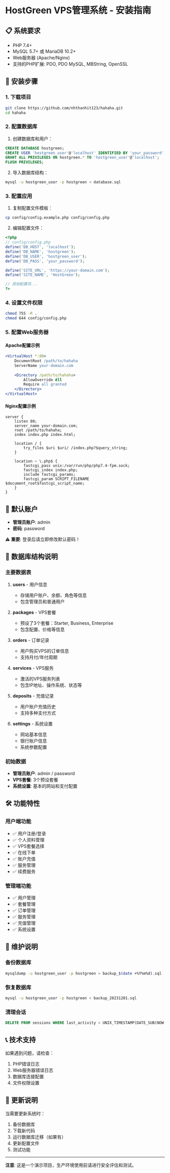 # HostGreen VPS管理系统 - 安装指南

## 📋 系统要求

- PHP 7.4+ 
- MySQL 5.7+ 或 MariaDB 10.2+
- Web服务器 (Apache/Nginx)
- 支持的PHP扩展: PDO, PDO MySQL, MBString, OpenSSL

## 🚀 安装步骤

### 1. 下载项目
```bash
git clone https://github.com/nhthanhit123/hahaha.git
cd hahaha
```

### 2. 配置数据库
1. 创建数据库和用户：
```sql
CREATE DATABASE hostgreen;
CREATE USER 'hostgreen_user'@'localhost' IDENTIFIED BY 'your_password';
GRANT ALL PRIVILEGES ON hostgreen.* TO 'hostgreen_user'@'localhost';
FLUSH PRIVILEGES;
```

2. 导入数据库结构：
```bash
mysql -u hostgreen_user -p hostgreen < database.sql
```

### 3. 配置应用
1. 复制配置文件模板：
```bash
cp config/config.example.php config/config.php
```

2. 编辑配置文件：
```php
<?php
// config/config.php
define('DB_HOST', 'localhost');
define('DB_NAME', 'hostgreen');
define('DB_USER', 'hostgreen_user');
define('DB_PASS', 'your_password');

define('SITE_URL', 'https://your-domain.com');
define('SITE_NAME', 'HostGreen');

// 其他配置项...
?>
```

### 4. 设置文件权限
```bash
chmod 755 -R .
chmod 644 config/config.php
```

### 5. 配置Web服务器

#### Apache配置示例
```apache
<VirtualHost *:80>
    DocumentRoot /path/to/hahaha
    ServerName your-domain.com
    
    <Directory /path/to/hahaha>
        AllowOverride All
        Require all granted
    </Directory>
</VirtualHost>
```

#### Nginx配置示例
```nginx
server {
    listen 80;
    server_name your-domain.com;
    root /path/to/hahaha;
    index index.php index.html;

    location / {
        try_files $uri $uri/ /index.php?$query_string;
    }

    location ~ \.php$ {
        fastcgi_pass unix:/var/run/php/php7.4-fpm.sock;
        fastcgi_index index.php;
        include fastcgi_params;
        fastcgi_param SCRIPT_FILENAME $document_root$fastcgi_script_name;
    }
}
```

## 🔐 默认账户

- **管理员账户**: admin
- **密码**: password

⚠️ **重要**: 登录后请立即修改默认密码！

## 📁 数据库结构说明

### 主要数据表

1. **users** - 用户信息
   - 存储用户账户、余额、角色等信息
   - 包含管理员和普通用户

2. **packages** - VPS套餐
   - 预设了3个套餐：Starter, Business, Enterprise
   - 包含配置、价格等信息

3. **orders** - 订单记录
   - 用户购买VPS的订单信息
   - 支持月付/年付周期

4. **services** - VPS服务
   - 激活的VPS服务列表
   - 包含IP地址、操作系统、状态等

5. **deposits** - 充值记录
   - 用户账户充值历史
   - 支持多种支付方式

6. **settings** - 系统设置
   - 网站基本信息
   - 银行账户信息
   - 系统参数配置

### 初始数据

- **管理员账户**: admin / password
- **VPS套餐**: 3个预设套餐
- **系统设置**: 基本的网站和支付配置

## 🛠️ 功能特性

### 用户端功能
- ✅ 用户注册/登录
- ✅ 个人资料管理
- ✅ VPS套餐选择
- ✅ 在线下单
- ✅ 账户充值
- ✅ 服务管理
- ✅ 续费服务

### 管理端功能
- ✅ 用户管理
- ✅ 套餐管理
- ✅ 订单管理
- ✅ 服务管理
- ✅ 充值管理
- ✅ 系统设置

## 🔧 维护说明

### 备份数据库
```bash
mysqldump -u hostgreen_user -p hostgreen > backup_$(date +%Y%m%d).sql
```

### 恢复数据库
```bash
mysql -u hostgreen_user -p hostgreen < backup_20231201.sql
```

### 清理会话
```sql
DELETE FROM sessions WHERE last_activity < UNIX_TIMESTAMP(DATE_SUB(NOW(), INTERVAL 7 DAY));
```

## 📞 技术支持

如果遇到问题，请检查：
1. PHP错误日志
2. Web服务器错误日志
3. 数据库连接配置
4. 文件权限设置

## 🔄 更新说明

当需要更新系统时：
1. 备份数据库
2. 下载新代码
3. 运行数据库迁移（如果有）
4. 更新配置文件
5. 测试功能

---

**注意**: 这是一个演示项目，生产环境使用前请进行安全评估和测试。